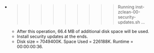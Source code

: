 * >>>>>>>>> Running inst-zclean-00-security-updates.sh ...
  * After this operation, 66.4 MB of additional disk space will be used.
  * Install security updates at the ends.
  * Disk size = 7049400K. Space Used = 226188K. Runtime = 00:00:00:36.
